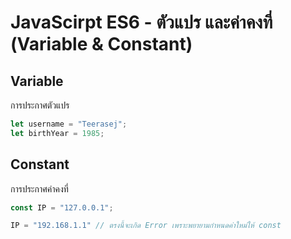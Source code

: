 
# JavaScirpt ES6 - ตัวแปร และค่าคงที่ (Variable & Constant)

## Variable 

การประกาศตัวแปร

```js
let username = "Teerasej";
let birthYear = 1985;
```

## Constant

การประกาศค่าคงที่

```js
const IP = "127.0.0.1";

IP = "192.168.1.1" // ตรงนี้จะเกิด Error เพราะพยายามกำหนดค่าใหม่ให้ const
```